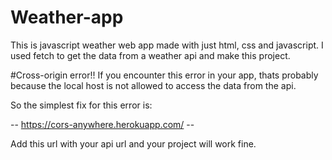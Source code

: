 # Weather-app
This is javascript weather web app made with just html, css and javascript. I used fetch to get the data from a weather api and make this project.

#Cross-origin error!!
If you encounter this error in your app, thats probably because the local host is not allowed to access the data from the api.

So the simplest fix for this error is:

-- https://cors-anywhere.herokuapp.com/ --

Add this url with your api url and your project will work fine.


